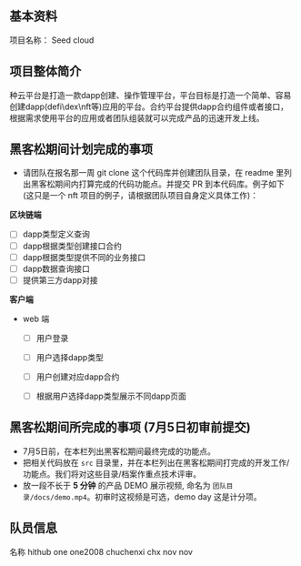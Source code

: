 ## 基本资料

项目名称： Seed cloud


## 项目整体简介
种云平台是打造一款dapp创建、操作管理平台，平台目标是打造一个简单、容易创建dapp(defi\dex\nft等)应用的平台。合约平台提供dapp合约组件或者接口，根据需求使用平台的应用或者团队组装就可以完成产品的迅速开发上线。

## 黑客松期间计划完成的事项

- 请团队在报名那一周 git clone 这个代码库并创建团队目录，在 readme 里列出黑客松期间内打算完成的代码功能点。并提交 PR 到本代码库。例子如下 (这只是一个 nft 项目的例子，请根据团队项目自身定义具体工作)：

**区块链端**

- [ ] dapp类型定义查询
- [ ] dapp根据类型创建接口合约
- [ ] dapp根据类型提供不同的业务接口
- [ ] dapp数据查询接口
- [ ] 提供第三方dapp对接

**客户端**

- web 端
  - [ ] 用户登录
  - [ ] 用户选择dapp类型
  - [ ] 用户创建对应dapp合约
  - [ ] 根据用户选择dapp类型展示不同dapp页面


## 黑客松期间所完成的事项 (7月5日初审前提交)

- 7月5日前，在本栏列出黑客松期间最终完成的功能点。
- 把相关代码放在 `src` 目录里，并在本栏列出在黑客松期间打完成的开发工作/功能点。我们将对这些目录/档案作重点技术评审。
- 放一段不长于 **5 分钟** 的产品 DEMO 展示视频, 命名为 `团队目录/docs/demo.mp4`。初审时这视频是可选，demo day 这是计分项。

## 队员信息
名称       hithub
one        one2008
chuchenxi  chx
nov        nov

